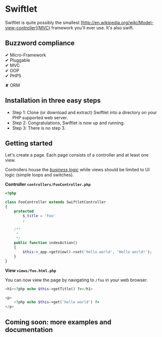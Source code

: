 Swiftlet
========

Swiftlet is quite possibly the smallest 
[http://en.wikipedia.org/wiki/Model-view-controller](MVC) framework you'll ever 
use. It's also swift.


Buzzword compliance
-------------------

✔ Micro-Framework  
✔ Pluggable  
✔ MVC  
✔ OOP  
✔ PHP5  

✘ ORM  


Installation in three easy steps
--------------------------------

* Step 1: Clone (or download and extract) Swiftlet into a directory on your PHP
  supported web server.
* Step 2: Congratulations, Swiftlet is now up and running.
* Step 3: There is no step 3.


Getting started
---------------

Let's create a page. Each page consists of a controller and at least one view.

Controllers house the 
*[business logic](http://en.wikipedia.org/wiki/Business_logic)* while views 
should be limited to UI logic (simple loops and switches).

**Controller `controllers/FooController.php`**

```php
<?php

class FooController extends SwiftletController
{
	protected
		$_title = 'Foo'
		;

	/**
	 *
	 */
	public function indexAction()
	{
		$this->_app->getView()->set('hello world', 'Hello world!');
	}
}
```

**View `views/foo.html.php`**

You can now view the page by navigating to `/foo` in your web browser.


```php
<h1><?php echo $this->getTitle() ?></h1>

<p>
	<?php echo $this->get('hello world') ?>
</p>
```

Coming soon: more examples and documentation 
--------------------------------------------
